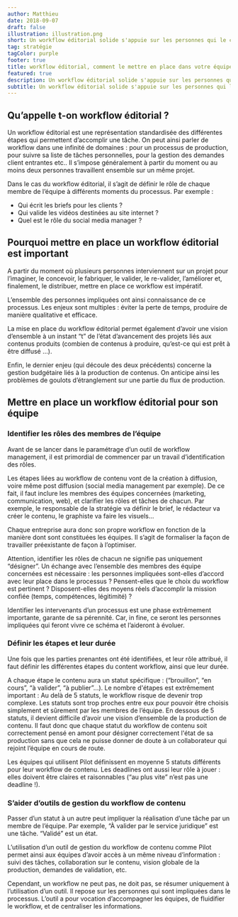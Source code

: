 ```yaml
---
author: Matthieu
date: 2018-09-07
draft: false
illustration: illustration.png
short: Un workflow éditorial solide s'appuie sur les personnes qui le composent et non sur les outils qui ne sont là que pour "informer" les parties prenantes...
tag: stratégie
tagColor: purple
footer: true
title: workflow éditorial, comment le mettre en place dans votre équipe ?
featured: true
description: Un workflow éditorial solide s'appuie sur les personnes qui le composent et non sur les outils qui ne sont là que pour "informer" les parties prenantes...
subtitle: Un workflow éditorial solide s'appuie sur les personnes qui le composent et non sur les outils qui ne sont là que pour "informer" les parties prenantes...
---
```


## Qu’appelle t-on workflow éditorial ?

Un workflow éditorial est une représentation standardisée des différentes étapes qui permettent d’accomplir une tâche. On peut ainsi parler de workflow dans une infinité de domaines : pour un processus de production, pour suivre sa liste de tâches personnelles, pour la gestion des demandes client entrantes etc.. Il s’impose généralement à partir du moment ou au moins deux personnes travaillent ensemble sur un même projet.

Dans le cas du workflow éditorial, il s’agit de définir le rôle de chaque membre de l’équipe à différents moments du processus. Par exemple :

-   Qui écrit les briefs pour les clients ?
-   Qui valide les vidéos destinées au site internet ?
-   Quel est le rôle du social media manager ?

## Pourquoi mettre en place un workflow éditorial est important

A partir du moment où plusieurs personnes interviennent sur un projet pour l’imaginer, le concevoir, le fabriquer, le valider, le re-valider, l’améliorer et, finalement, le distribuer, mettre en place ce workflow est impératif.

L’ensemble des personnes impliquées ont ainsi connaissance de ce processus. Les enjeux sont multiples : éviter la perte de temps, produire de manière qualitative et efficace.

La mise en place du workflow éditorial permet également d’avoir une vision d’ensemble à un instant “t” de l’état d’avancement des projets liés aux contenus produits (combien de contenus à produire, qu’est-ce qui est prêt à être diffusé …).

Enfin, le dernier enjeu (qui découle des deux précédents) concerne la gestion budgétaire liés à la production de contenus. On anticipe ainsi les problèmes de goulots d’étranglement sur une partie du flux de production.

## Mettre en place un workflow éditorial pour son équipe

### Identifier les rôles des membres de l’équipe

Avant de se lancer dans le paramétrage d’un outil de workflow management, il est primordial de commencer par un travail d’identification des rôles.

Les étapes liées au workflow de contenu vont de la création à diffusion, voire même post diffusion (social media management par exemple). De ce fait, il faut inclure les membres des équipes concernées (marketing, communication, web), et clarifier les rôles et tâches de chacun. Par exemple, le responsable de la stratégie va définir le brief, le rédacteur va créer le contenu, le graphiste va faire les visuels…

Chaque entreprise aura donc son propre workflow en fonction de la manière dont sont constituées les équipes. Il s’agit de formaliser la façon de travailler préexistante de façon à l’optimiser.

Attention, identifier les rôles de chacun ne signifie pas uniquement “désigner”. Un échange avec l’ensemble des membres des équipe concernées est nécessaire : les personnes impliquées sont-elles d’accord avec leur place dans le processus ? Pensent-elles que le choix du workflow est pertinent ? Disposent-elles des moyens réels d’accomplir la mission confiée (temps, compétences, légitimité) ?

Identifier les intervenants d’un processus est une phase extrêmement importante, garante de sa pérennité. Car, in fine, ce seront les personnes impliquées qui feront vivre ce schéma et l’aideront à évoluer.

### Définir les étapes et leur durée

Une fois que les parties prenantes ont été identifiées, et leur rôle attribué, il faut définir les différentes étapes du content workflow, ainsi que leur durée.

A chaque étape le contenu aura un statut spécifique : (“brouillon”, “en cours”, “à valider”, “à publier”...). Le nombre d'étapes est extrêmement important :
Au delà de 5 statuts, le workflow risque de devenir trop complexe. Les statuts sont trop proches entre eux pour pouvoir être choisis simplement et sûrement par les membres de l’équipe.
En dessous de 5 statuts, il devient difficile d’avoir une vision d’ensemble de la production de contenu.
Il faut donc que chaque statut du workflow de contenu soit correctement pensé en amont pour désigner correctement l'état de sa production sans que cela ne puisse donner de doute à un collaborateur qui rejoint l’équipe en cours de route.

Les équipes qui utilisent Pilot définissent en moyenne 5 statuts différents pour leur workflow de contenu.
Les deadlines ont aussi leur rôle à jouer : elles doivent être claires et raisonnables (“au plus vite” n’est pas une deadline !).

### S’aider d’outils de gestion du workflow de contenu

Passer d’un statut à un autre peut impliquer la réalisation d’une tâche par un membre de l’équipe. Par exemple, “À valider par le service juridique” est une tâche. “Validé” est un état.

L’utilisation d’un outil de gestion du workflow de contenu comme Pilot permet ainsi aux équipes d’avoir accès à un même niveau d’information : suivi des tâches, collaboration sur le contenu, vision globale de la production, demandes de validation, etc.

Cependant, un workflow ne peut pas, ne doit pas, se résumer uniquement à l’utilisation d’un outil. Il repose sur les personnes qui sont impliquées dans le processus. L’outil a pour vocation d’accompagner les équipes, de fluidifier le workflow, et de centraliser les informations.
